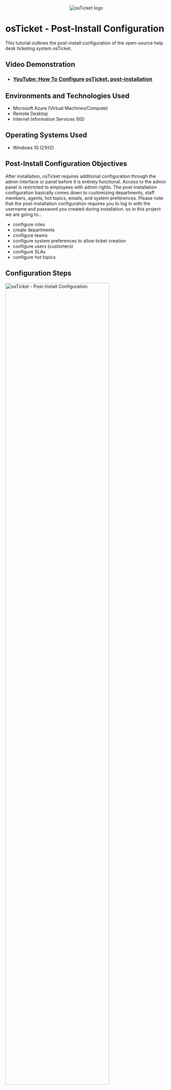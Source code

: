 <p align="center">
<img src="https://i.imgur.com/Clzj7Xs.png" alt="osTicket logo"/>
</p>

<h1>osTicket - Post-Install Configuration</h1>
This tutorial outlines the post-install configuration of the open-source help desk ticketing system osTicket.<br />


<h2>Video Demonstration</h2>

- ### [YouTube: How To Configure osTicket, post-installation](https://www.youtube.com)

<h2>Environments and Technologies Used</h2>

- Microsoft Azure (Virtual Machines/Compute)
- Remote Desktop
- Internet Information Services (IIS)

<h2>Operating Systems Used </h2>

- Windows 10</b> (21H2)

<h2>Post-Install Configuration Objectives</h2>
<p>
After installation, osTicket requires additional configuration through the admin interface or panel before it is entirely functional. Access to the admin panel is restricted to employees with admin rights. The post-installation configuration basically comes down to customizing departments, staff members, agents, hot topics, emails, and system preferences. Please note that the post-installation configuration requires you to log in with the username and password you created during installation. so in this project we are going to...
</p>

- configure roles
- create departments
- configure teams
- configure system preferences to allow ticket creation
- configure users (customers)
- configure SLAs
- configure hot topics


<h2>Configuration Steps</h2>

<p>
<img src="https://user-images.githubusercontent.com/131130119/233841551-6e4146d4-c5d0-4b39-8f17-575d86d3b36f.png" height="80%" width="80%" alt="osTicket - Post-Install Configuration"/>
</p>
<p>
This is the first page you see after logging into the osTicket admin panel
</p>

<h3>Step 1: Configure Roles</h3>
<p>
<img src="https://user-images.githubusercontent.com/131130119/233842402-6fc49201-491e-4e44-b573-24c007f97f9b.png" height="80%" width="80%" alt="osTicket - Post-Install Configuration"/>
</p>
<p>
Roles enable agents to have access to a particular department. So basically the are permission level granted to agents.
to creat and configure roles simply click on --> Admin Panel --> Agents --> Roles and --> Add New Role --> assign the role a name. example "Supreme Admin". 
 --> Add permssion. Permissions allow agents control within the help desk which are not Department specific access items.
</p>

<h3>Step 2: Configure Departments</h3>
<p>
<img src="https://user-images.githubusercontent.com/131130119/233845086-8e58ed8e-ae15-4794-947e-cef8581e6864.png" height="80%" width="80%" alt="osTicket - Post-Install Configuration"/>
</p>

<p>
 Departments allow the osTicket to route ticket in the help desk, each Department comprises of many setting.
To creat and configure department simply click on --> Admin Panel --> Agents --> Departments and --> Add New Department. Assign a name to the department. You can clearly see that there are many settings associated with the departmeent.
</p>

<h3>Step 3: Configure Teams</h3>
<p>
<img src="https://user-images.githubusercontent.com/131130119/233846758-7c8ba934-e143-489c-b58e-d68ae2c257a2.png" height="80%" width="80%" alt="osTicket - Post-Install Configuration"/>
</p>
<p>
Team ensures that the osTicket has the capabilites of pulling agents from different departments and organize them in the way they can handle a specific issue or user via a Help Topic or Ticket Filter. 
 To create a Team in your Admin Panel, locate the Agents tab, and click on Teams. Then click Add New Team on the right, and fill out the appropriate information. Then you will be able to add Agents to the team by clicking on their name from your list of Agents and checking the corresponding box next to the Team name you wish to add them at the bottom of the page.
 
 Practically click on --> Admin Panel --> Agents --> Add New Team.. Assign a name to the team, such as "Level I Support" and add members to the teaams. This will ensure agents work together
</p>

<h3>Step 4:  Configure Settings to - Allow anyone to create tickets</h3>
<p>
<img src="https://user-images.githubusercontent.com/131130119/234027782-fe3a8061-b097-4c86-a216-97e9e02db993.png" height="80%" width="80%" alt="osTicket - Post-Install Configuration"/>
</p>
<p>
This section allows you to create standards and rules for each user when ticket is created on the Help Desk. this helps to prevent random tickets and also it increases user accessibility level in the help desk. Here you can decide if registration is required for  end users before creating a ticket or otherwise. <br />
To configure this section, go to --> Admin Panel --> Settings --> User Settings  check --> Registration Required: Require registration and login to create tickets then --> save changes
</p>
<br />

<h3>Step 4: Configure Agents (workers)</h3>
<p>
<img src="https://user-images.githubusercontent.com/131130119/234033821-8ee99469-c231-4676-9cd9-10e240e2ff76.png" height="80%" width="80%" alt="osTicket - Post-Install Configuration"/>
</p>
<p>
Agents are basically someone who would respond and resolve tickets. So ensure that the help desk functions appropriately we have to give access to agents by assigning an agent to a primary department and given a Primary Role for the Tickets/Tasks routed to that department. The role of an agent can also be extended to other department by given them access to that department. 
 To create an Agent, Admin Panel --> Agents --> Add New. 
 
 
 
<br />
